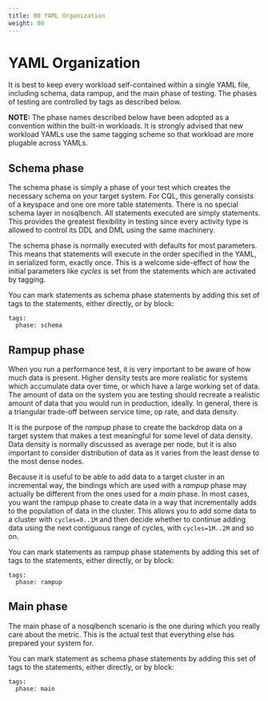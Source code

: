```yaml
---
title: 00 YAML Organization
weight: 00
---
```


# YAML Organization

It is best to keep every workload self-contained within a single YAML
file, including schema, data rampup, and the main phase of testing. The
phases of testing are controlled by tags as described below.

**NOTE:**
The phase names described below have been adopted as a convention within
the built-in workloads. It is strongly advised that new workload YAMLs use
the same tagging scheme so that workload are more plugable across YAMLs.

## Schema phase

The schema phase is simply a phase of your test which creates the
necessary schema on your target system. For CQL, this generally consists
of a keyspace and one ore more table statements. There is no special
schema layer in nosqlbench. All statements executed are simply statements.
This provides the greatest flexibility in testing since every activity
type is allowed to control its DDL and DML using the same machinery.

The schema phase is normally executed with defaults for most parameters.
This means that statements will execute in the order specified in the
YAML, in serialized form, exactly once. This is a welcome side-effect of
how the initial parameters like _cycles_ is set from the statements which
are activated by tagging.

You can mark statements as schema phase statements by adding this set of
tags to the statements, either directly, or by block:

    tags:
      phase: schema

## Rampup phase

When you run a performance test, it is very important to be aware of how
much data is present. Higher density tests are more realistic for systems
which accumulate data over time, or which have a large working set of
data. The amount of data on the system you are testing should recreate a
realistic amount of data that you would run in production, ideally. In
general, there is a triangular trade-off between service time, op rate,
and data density.

It is the purpose of the _rampup_ phase to create the backdrop data on a
target system that makes a test meaningful for some level of data density.
Data density is normally discussed as average per node, but it is also
important to consider distribution of data as it varies from the least
dense to the most dense nodes.

Because it is useful to be able to add data to a target cluster in an
incremental way, the bindings which are used with a _rampup_ phase may
actually be different from the ones used for a _main_ phase. In most
cases, you want the rampup phase to create data in a way that
incrementally adds to the population of data in the cluster. This allows
you to add some data to a cluster with `cycles=0..1M` and then decide
whether to continue adding data using the next contiguous range of cycles,
with `cycles=1M..2M` and so on.

You can mark statements as rampup phase statements by adding this set of
tags to the statements, either directly, or by block:

    tags:
      phase: rampup

## Main phase

The main phase of a nosqlbench scenario is the one during which you really
care about the metric. This is the actual test that everything else has
prepared your system for.

You can mark statement as schema phase statements by adding this set of
tags to the statements, either directly, or by block:

    tags:
      phase: main
